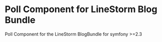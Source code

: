 Poll Component for LineStorm Blog Bundle
========================================

Poll Component for the LineStorm BlogBundle for symfony >=2.3
